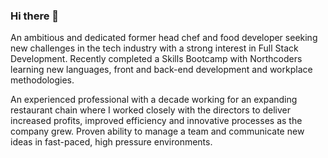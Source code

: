 ### Hi there 👋
An ambitious and dedicated former head chef and food developer seeking new challenges in the tech industry with a strong interest in Full Stack Development. Recently completed a Skills Bootcamp with Northcoders learning new languages, front and back-end development and workplace methodologies.

An experienced professional with a decade working for an expanding restaurant chain where I worked closely with the directors to deliver increased profits, improved efficiency and innovative processes as the company grew. Proven ability to manage a team and communicate new ideas in fast-paced, high pressure environments.

<!--
**lauriehillier/lauriehillier** is a ✨ _special_ ✨ repository because its `README.md` (this file) appears on your GitHub profile.

Here are some ideas to get you started:

- 🔭 I’m currently working on ...
- 🌱 I’m currently learning ...
- 👯 I’m looking to collaborate on ...
- 🤔 I’m looking for help with ...
- 💬 Ask me about ...
- 📫 How to reach me: ...
- 😄 Pronouns: ...
- ⚡ Fun fact: ...
-->
